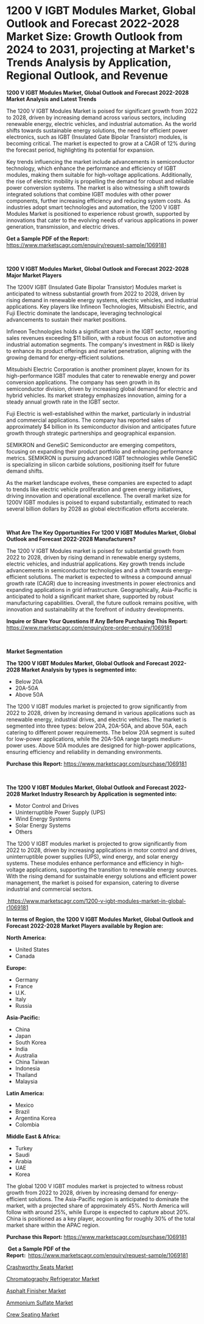 <p><h1>1200 V IGBT Modules Market, Global Outlook and Forecast 2022-2028 Market Size: Growth Outlook from 2024 to 2031, projecting at Market's Trends Analysis by Application, Regional Outlook, and Revenue</h1></p><p><strong>1200 V IGBT Modules Market, Global Outlook and Forecast 2022-2028 Market Analysis and Latest Trends</strong></p>
<p><p>The 1200 V IGBT Modules Market is poised for significant growth from 2022 to 2028, driven by increasing demand across various sectors, including renewable energy, electric vehicles, and industrial automation. As the world shifts towards sustainable energy solutions, the need for efficient power electronics, such as IGBT (Insulated Gate Bipolar Transistor) modules, is becoming critical. The market is expected to grow at a CAGR of 12% during the forecast period, highlighting its potential for expansion.</p><p>Key trends influencing the market include advancements in semiconductor technology, which enhance the performance and efficiency of IGBT modules, making them suitable for high-voltage applications. Additionally, the rise of electric mobility is propelling the demand for robust and reliable power conversion systems. The market is also witnessing a shift towards integrated solutions that combine IGBT modules with other power components, further increasing efficiency and reducing system costs. As industries adopt smart technologies and automation, the 1200 V IGBT Modules Market is positioned to experience robust growth, supported by innovations that cater to the evolving needs of various applications in power generation, transmission, and electric drives. </p></p>
<p><strong>Get a Sample PDF of the Report:&nbsp;</strong> <a href="https://www.marketscagr.com/enquiry/request-sample/1069181">https://www.marketscagr.com/enquiry/request-sample/1069181</a></p>
<p>&nbsp;</p>
<p><strong>1200 V IGBT Modules Market, Global Outlook and Forecast 2022-2028 Major Market Players</strong></p>
<p><p>The 1200V IGBT (Insulated Gate Bipolar Transistor) Modules market is anticipated to witness substantial growth from 2022 to 2028, driven by rising demand in renewable energy systems, electric vehicles, and industrial applications. Key players like Infineon Technologies, Mitsubishi Electric, and Fuji Electric dominate the landscape, leveraging technological advancements to sustain their market positions.</p><p>Infineon Technologies holds a significant share in the IGBT sector, reporting sales revenues exceeding $11 billion, with a robust focus on automotive and industrial automation segments. The company's investment in R&D is likely to enhance its product offerings and market penetration, aligning with the growing demand for energy-efficient solutions.</p><p>Mitsubishi Electric Corporation is another prominent player, known for its high-performance IGBT modules that cater to renewable energy and power conversion applications. The company has seen growth in its semiconductor division, driven by increasing global demand for electric and hybrid vehicles. Its market strategy emphasizes innovation, aiming for a steady annual growth rate in the IGBT sector.</p><p>Fuji Electric is well-established within the market, particularly in industrial and commercial applications. The company has reported sales of approximately $4 billion in its semiconductor division and anticipates future growth through strategic partnerships and geographical expansion.</p><p>SEMIKRON and GeneSiC Semiconductor are emerging competitors, focusing on expanding their product portfolio and enhancing performance metrics. SEMIKRON is pursuing advanced IGBT technologies while GeneSiC is specializing in silicon carbide solutions, positioning itself for future demand shifts.</p><p>As the market landscape evolves, these companies are expected to adapt to trends like electric vehicle proliferation and green energy initiatives, driving innovation and operational excellence. The overall market size for 1200V IGBT modules is poised to expand substantially, estimated to reach several billion dollars by 2028 as global electrification efforts accelerate.</p></p>
<p>&nbsp;</p>
<p><strong>What Are The Key Opportunities For 1200 V IGBT Modules Market, Global Outlook and Forecast 2022-2028 Manufacturers?</strong></p>
<p><p>The 1200 V IGBT Modules market is poised for substantial growth from 2022 to 2028, driven by rising demand in renewable energy systems, electric vehicles, and industrial applications. Key growth trends include advancements in semiconductor technologies and a shift towards energy-efficient solutions. The market is expected to witness a compound annual growth rate (CAGR) due to increasing investments in power electronics and expanding applications in grid infrastructure. Geographically, Asia-Pacific is anticipated to hold a significant market share, supported by robust manufacturing capabilities. Overall, the future outlook remains positive, with innovation and sustainability at the forefront of industry developments.</p></p>
<p><strong>Inquire or Share Your Questions If Any Before Purchasing This Report:</strong> <a href="https://www.marketscagr.com/enquiry/pre-order-enquiry/1069181">https://www.marketscagr.com/enquiry/pre-order-enquiry/1069181</a></p>
<p>&nbsp;</p>
<p><strong>Market Segmentation</strong></p>
<p><strong>The 1200 V IGBT Modules Market, Global Outlook and Forecast 2022-2028 Market Analysis by types is segmented into:</strong></p>
<p><ul><li>Below 20A</li><li>20A-50A</li><li>Above 50A</li></ul></p>
<p><p>The 1200 V IGBT modules market is projected to grow significantly from 2022 to 2028, driven by increasing demand in various applications such as renewable energy, industrial drives, and electric vehicles. The market is segmented into three types: below 20A, 20A-50A, and above 50A, each catering to different power requirements. The below 20A segment is suited for low-power applications, while the 20A-50A range targets medium-power uses. Above 50A modules are designed for high-power applications, ensuring efficiency and reliability in demanding environments.</p></p>
<p><strong>Purchase this Report:&nbsp;</strong><a href="https://www.marketscagr.com/purchase/1069181">https://www.marketscagr.com/purchase/1069181</a></p>
<p>&nbsp;</p>
<p><strong>The 1200 V IGBT Modules Market, Global Outlook and Forecast 2022-2028 Market Industry Research by Application is segmented into:</strong></p>
<p><ul><li>Motor Control and Drives</li><li>Uninterruptible Power Supply (UPS)</li><li>Wind Energy Systems</li><li>Solar Energy Systems</li><li>Others</li></ul></p>
<p><p>The 1200 V IGBT modules market is projected to grow significantly from 2022 to 2028, driven by increasing applications in motor control and drives, uninterruptible power supplies (UPS), wind energy, and solar energy systems. These modules enhance performance and efficiency in high-voltage applications, supporting the transition to renewable energy sources. With the rising demand for sustainable energy solutions and efficient power management, the market is poised for expansion, catering to diverse industrial and commercial sectors.</p></p>
<p><a href="https://www.marketscagr.com/1200-v-igbt-modules-market-in-global-r1069181">&nbsp;https://www.marketscagr.com/1200-v-igbt-modules-market-in-global-r1069181</a></p>
<p><strong>In terms of Region, the 1200 V IGBT Modules Market, Global Outlook and Forecast 2022-2028 Market Players available by Region are:</strong></p>
<p>
    <p> <strong> North America: </strong>
        <ul>
            <li>United States</li>
            <li>Canada</li>
        </ul>
        </p> 
    <p> <strong> Europe: </strong>
        <ul>
            <li>Germany</li>
            <li>France</li>
            <li>U.K.</li>
            <li>Italy</li>
            <li>Russia</li>
        </ul>
        </p> 
    <p> <strong> Asia-Pacific: </strong>
        <ul>
            <li>China</li>
            <li>Japan</li>
            <li>South Korea</li>
            <li>India</li>
            <li>Australia</li>
            <li>China Taiwan</li>
            <li>Indonesia</li>
            <li>Thailand</li>
            <li>Malaysia</li>
        </ul>
        </p> 
    <p> <strong> Latin America: </strong>
        <ul>
            <li>Mexico</li>
            <li>Brazil</li>
            <li>Argentina Korea</li>
            <li>Colombia</li>
        </ul>
        </p> 
    <p> <strong> Middle East & Africa: </strong>
        <ul>
            <li>Turkey</li>
            <li>Saudi</li>
            <li>Arabia</li>
            <li>UAE</li>
            <li>Korea</li>
        </ul>
    </p>
    </p>
<p><p>The global 1200 V IGBT modules market is projected to witness robust growth from 2022 to 2028, driven by increasing demand for energy-efficient solutions. The Asia-Pacific region is anticipated to dominate the market, with a projected share of approximately 45%. North America will follow with around 25%, while Europe is expected to capture about 20%. China is positioned as a key player, accounting for roughly 30% of the total market share within the APAC region.</p></p>
<p><strong>Purchase this Report: </strong><a href="https://www.marketscagr.com/purchase/1069181">https://www.marketscagr.com/purchase/1069181</a></p>
<p>&nbsp;<strong>Get a Sample PDF of the Report:&nbsp;&nbsp;</strong><a href="https://www.marketscagr.com/enquiry/request-sample/1069181">https://www.marketscagr.com/enquiry/request-sample/1069181</a></p>
<p><strong></strong></p>
<p><p><a href="https://www.linkedin.com/pulse/emerging-opportunities-challenges-global-crashworthy-seats-market-de5ae?trackingId=8%2FWg3AEfQN%2BLvt9Ckj4T0A%3D%3D">Crashworthy Seats Market</a></p><p><a href="https://medium.com/@aterneyax6/the-global-chromatography-refrigerator-market-is-expected-to-witness-a-compound-annual-growth-42b467858c10">Chromatography Refrigerator Market</a></p><p><a href="https://medium.com/@aterneyax6/this-report-on-asphalt-finisher-market-is-a-comprehensive-analysis-of-market-shares-strategies-7a9549364163">Asphalt Finisher Market</a></p><p><a href="https://issuu.com/reportprime-2/docs/ammonium-sulfate-market-size-2030.p_9e57cc4c47bc72">Ammonium Sulfate Market</a></p><p><a href="https://www.linkedin.com/pulse/exploring-crew-seating-market-dynamics-global-trends-future-growth-pc0he?trackingId=kU8DDzi5Q3mYqkvdsNF7OA%3D%3D">Crew Seating Market</a></p></p>